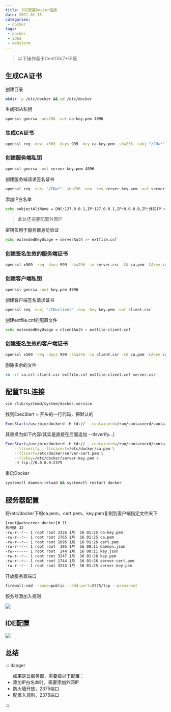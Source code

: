 ```yaml
---
title: IDE配置Docker连接
date: 2021-01-15
categories:
 - docker
tags:
 - docker
 - idea
 - webstorm
---
```


> 以下操作基于CentOS/7+环境

## 生成CA证书

创建目录

```sh
mkdir -p /etc/docker && cd /etc/docker
```

生成RSA私钥

```sh
openssl genrsa -aes256 -out ca-key.pem 4096
```

### 生成CA证书

```sh
openssl req -new -x509 -days 999 -key ca-key.pem -sha256 -subj "/CN=*" -out ca.pem
```

### 创建服务端私钥

```sh
openssl genrsa -out server-key.pem 4096
```

创建服务端请求签名证书

```sh
openssl req -subj "/CN=*" -sha256 -new -key server-key.pem -out server.csr
```

添加IP白名单

```sh
echo subjectAltName = DNS:127.0.0.1,IP:127.0.0.1,IP:0.0.0.0,IP:外网IP >> extfile.cnf
```

> 此处还需要配置外网IP

密钥仅用于服务器身份验证

```sh
echo extendedKeyUsage = serverAuth >> extfile.cnf
```

### 创建签名生效的服务端证书

```sh
openssl x509 -req -days 999 -sha256 -in server.csr -CA ca.pem -CAkey ca-key.pem -CAcreateserial -out server-cert.pem -extfile extfile.cnf
```

### 创建客户端私钥

```sh
openssl genrsa -out key.pem 4096
```

创建客户端签名请求证书

```sh
openssl req -subj "/CN=client" -new -key key.pem -out client.csr
```

创建extfile.cnf的配置文件

```sh
echo extendedKeyUsage = clientAuth > extfile-client.cnf
```

### 创建签名生效的客户端证书

```sh
openssl x509 -req -days 999 -sha256 -in client.csr -CA ca.pem -CAkey ca-key.pem -CAcreateserial -out cert.pem -extfile extfile-client.cnf
```

删除多余的文件

```sh
rm -rf ca.srl client.csr extfile.cnf extfile-client.cnf server.csr
```

## 配置TSL连接

```sh
vim /lib/systemd/system/docker.service
```

找到ExecStart = 开头的一行代码，把默认的

```sh
ExecStart=/usr/bin/dockerd -H fd:// --containerd=/run/containerd/containerd.sock
```

其替换为如下内容(其实是直接在后面追加 --tlsverify...)

```sh
ExecStart=/usr/bin/dockerd -H fd:// --containerd=/run/containerd/containerd.sock \
	--tlsverify --tlscacert=/etc/docker/ca.pem \
	--tlscert=/etc/docker/server-cert.pem \
	--tlskey=/etc/docker/server-key.pem \
	-H tcp://0.0.0.0:2375
```

重启Docker

```sh
systemctl daemon-reload && systemctl restart docker
```

## 服务器配置

将/etc/docker下的ca.pem、cert.pem、key.pem复制到客户端指定文件夹下

```sh
[root@webserver docker]# ll
总用量 32
-rw-r--r-- 1 root root 3326 1月  16 01:25 ca-key.pem
-rw-r--r-- 1 root root 1765 1月  16 01:25 ca.pem
-rw-r--r-- 1 root root 1696 1月  16 01:26 cert.pem
-rw-r--r-- 1 root root  195 1月  16 00:11 daemon.json
-rw------- 1 root root  244 1月  16 00:11 key.json
-rw-r--r-- 1 root root 3247 1月  16 01:26 key.pem
-rw-r--r-- 1 root root 1744 1月  16 01:26 server-cert.pem
-rw-r--r-- 1 root root 3243 1月  16 01:25 server-key.pem
```

开放服务器端口

```sh
firewall-cmd --zone=public --add-port=2375/tcp --permanent
```

服务器添加入规则

![](https://bucket-sharit-beijing.oss-cn-beijing.aliyuncs.com/blog/images/idea-docker-2.png)

## IDE配置

![](https://bucket-sharit-beijing.oss-cn-beijing.aliyuncs.com/blog/images/idea-docker-1.png)

## 总结

::: danger
<ul>
如果是云服务器，需要做以下配置：
<li>添加IP白名单时，需要添加外网IP</li>
<li>防火墙开放，2375端口</li>
<li>配置入规则，2375端口</li>
</ul>

:::

